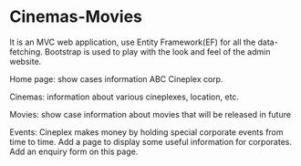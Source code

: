 # Cinemas-Movies
It is an MVC web application, use Entity Framework(EF) for all the data-fetching. Bootstrap is used to play with the look and feel of the admin website. 

Home page: show cases information ABC Cineplex corp.

Cinemas: information about various cineplexes, location, etc. 

Movies: show case information about movies that will be released in future

Events: Cineplex makes money by holding special corporate events from time to time. Add a page to display some useful information for corporates. Add an 
enquiry form on this page. 


